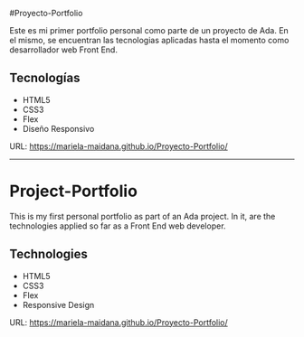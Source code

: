 #Proyecto-Portfolio

Este es mi primer portfolio personal como parte de un proyecto de Ada. En el mismo, se encuentran las tecnologias aplicadas hasta el momento como desarrollador web Front End.

## Tecnologías
- HTML5
- CSS3
- Flex
- Diseño Responsivo


URL: https://mariela-maidana.github.io/Proyecto-Portfolio/

---

# Project-Portfolio

This is my first personal portfolio as part of an Ada project. In it, are the technologies applied so far as a Front End web developer.

## Technologies
- HTML5
- CSS3
- Flex
- Responsive Design


URL: https://mariela-maidana.github.io/Proyecto-Portfolio/


